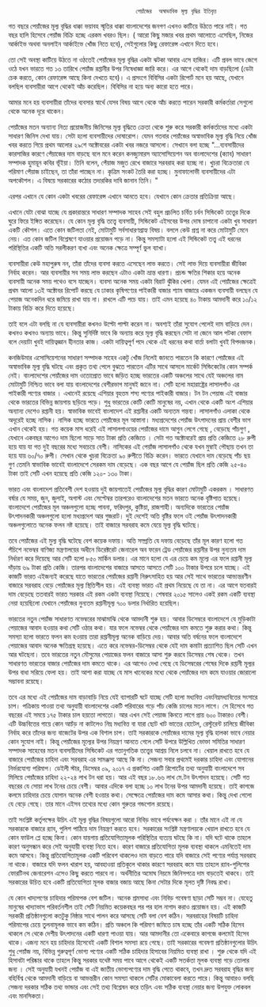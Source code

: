       									পেয়াঁজের  অস্বাভাবিক মূল্য বৃদ্ধির ইতিবৃত্ত 

গত বছরে পেয়াঁজের মূল্য বৃদ্ধির ধাক্কা ভয়াবহ স্মৃতির ধাক্কা বাংলাদেশের জনগণ এখনও কাটিয়ে উঠতে পারে নাই। গত বছর হালি হিসেবে পেয়াঁজ বিক্রি হচ্ছে এরকম খবরও ছিল।  ( আরো কিছু মজার খবর প্রথম আলোতে এসেছিল, নিজের আর্কাইভ অথবা অনলাইন আর্কাইভে খোঁজ নিতে হবে), সেইগুলোর কিছু রেফারেন্স এখানে দিতে হবে।

তো সেই অবস্থা কাটিয়ে উঠতে না ওঠতেই পেয়াঁজের মূল্য বৃদ্ধির একটা ঝটকা আবার এসে হাজির।  এটি প্রবল ভাবে জেগে ওঠে যখন ভারতে গত ১৩ তারিখে পেয়াঁজ রপ্তানীর উপর নিষেধাজ্ঞা জারি করে। এর আগে থেকেই দাম বাড়ছিলো (ডেটা চেক করতে, কোন রেফারেন্স আছে কিনা দেখতে হবে)।  এ প্রসংগে বিবিসির একটা রিপোর্ট মনে হয় আছে, যেখানে বলছিল ব্যবসায়ীরা আগে থেকেই আঁচ করেছিল। বিবিসির না হয়ে অন্য কারো হতে পারে। 

আমার মনে হয় ব্যবসায়ীরা তাঁদের ব্যবসার স্বার্থে যেসব বিষয় আগে থেকে আঁচ করতে পারেন সরকারী কর্মকর্তারা সেগুলো থেকে অনেক দূরে থাকেন।   

পেয়াঁজের মতন অন্যান্য নিত্য প্রয়োজনীয় জিনিসের   মূল্য বৃদ্ধিতে ক্রেতা থেকে শুরু করে সরকারী কর্মকর্তাদের মধ্যে  একটা সাধারণ জিনিস দেখা যায়। সেটা হলো ব্যবসায়ীদের দোষারোপ।  যেমন গতবার  পেয়াঁজের অস্বাভাবিক মূল্য বৃদ্ধি নিয়ে খোঁজ খবর করতে গিয়ে প্রথম আলোর ২৯শে অক্টোবরের একটা খবর নজরে আসলো। সেখানে বলা হচ্ছে   "...ব্যবসায়ীদের কারসাজির কারণে পেঁয়াজের দাম বাড়ছে বলে মনে করেন কনজ্যুমারস অ্যাসোসিয়েশন অব বাংলাদেশের (ক্যাব) সাধারণ সম্পাদক হুমায়ূন কবির ভূঁইয়া। তিনি বলেন, পেঁয়াজ মজুত রেখে বাজারে সরবরাহ করা হচ্ছে না। খুচরা বিক্রেতারা যে পরিমাণ পেঁয়াজ চাইছেন, তা তাঁরা পাচ্ছেন না। কৃত্রিম সংকট তৈরি করা হচ্ছে। মুনাফালোভী ব্যবসায়ীদের এটা অপকৌশল। এ বিষয়ে সরকারের কঠোর তদারকির দাবি জানান তিনি। "

এরপর এখানে যে কোন একটা খবরের রেফারেন্স এখানে আনতে হবে। যেখানে কোন ক্রেতার প্রতিক্রিয়া আছে। 

এখানে যেটা বোঝা  যাচ্ছে যে  প্রকারান্তরে সাধারণ সম্পাদক সাহেব  সেই বহুল প্রচলিত চর্বিত চর্বন সিন্ডিকেট তত্ত্বের দিকে ঘুরে ফিরে ইঙ্গিত করেছেন।   যে কোন মূল্য বৃদ্ধি তত্ত্বে  ব্যবসায়ী, সিন্ডিকেট এইসবের উপর দোষ চাপানো একটা খুব সাধারণ একটি কৌশল। এতে কোন জটিলতা নেই, মোটামুটি সর্বসাধারণগ্রাহ্য বিষয়। বললে কেউ প্রশ্ন না করে মোটামুটি মেনে নেয়।  এত কোন জটিল বিশ্লেষণে যাওয়ার প্রয়োজন পড়ে না।  কিন্তু সমস্যাটা হলো এই সিন্ডিকেট তত্ত্ব এই ধরনের  পরিস্থিতির একটি অতি সরলীকরণ ব্যখা এবং অনেক ক্ষেত্রে সম্পূর্ণ ভুল ব্যাখা।  

ব্যবসায়ীরা কেউ মহাপুরুষ নন, তাঁরা তাঁদের ব্যবসা করতে এসেছেন লাভ করতে। সেই লাভ দিয়ে ব্যবসায়ীরা  জীবিকা নির্বাহ করেন।  আর ব্যবসায়ীর সব সময় লাভ করছেন এটাও একটা ভ্রান্ত ধারণা।  প্রচন্ড ক্ষতির শিকার হয়ে অনেক ব্যবসায়ী অনেক সময় পথেও বসে যাচ্ছেন।   ব্যবসা অনেক সময় একটা বিরাট ঝুঁকির খেলা।    যেমন এই পেয়াঁজের ক্ষেত্রেই প্রথম আলো ১৩ই অক্টোবর রিপোর্ট করছে যে  ঢাকার কৃষিপণ্যের  পাইকারী বাজার শ্যাম বাজারে একজন ব্যবসায়ী বলছেন যে পেয়াজ  অনেকদিন ধরে জমিয়ে রাখা যায় না। রাখলে এটি পচে যায়।  তাই  এমন হয়েছে ৪০ টাকায় আমদানী করে ১০/১২ টাকায় বিক্রি করে দিতে হয়েছে।

তাই  বলে  এটা  বলছি না যে ব্যবসায়ীরা কখনও উল্টো পাল্টা করেন না। অবশ্যই তাঁরা সুযোগ পেলেই দাম বাড়িয়ে দেন। কখনও কখনও অন্যায় ভাবে।  কিন্তু সুনির্দিষ্ট ভাবে কি অন্যায় করে মূল্য বৃদ্ধি করছেন  সেটা না জেনে আল পটকা বেফাস বলে দেয়াটা খুবই দায়িত্বজ্ঞান হীনতার কাজ।  একটা দায়িত্বপূর্ণ পদে থেকে এই ধরনের কথা বার্তা বলাটা খুবই বিপদজনক।  


কনজিউমার এসোসিয়েশনের সাধারণ সম্পাদক সাহেব একটু খোঁজ নিলেই জানতে পারতেন  কি কারণে  পেয়াঁজের  এই  অস্বাভাবিক মূল্য  বৃদ্ধি  ঘটছে এবং প্রকৃত তথ্য পেলে বুঝতে পারতেন  এটির সাথে আসলে মার্কেট সিন্ডিকেটের কোন সম্পর্ক নেই।  বাংলাদেশের পেয়াঁজের দাম ওতোপ্রোত ভাবে জড়িত হচ্ছে ভারতের    একটি অঞ্চলের সাথে যেই অঞ্চলের নাম   মোটামুটি নিশ্চিত ভাবে বলা যায়   বাংলাদেশের বেশীরভাগ মানুষই জানে না।  সেটি হলো  মহারাষ্ট্রের   লাসালগাঁও  এর পাইকারী পণ্যের বাজার ।   এখানেই রয়েছে এশিয়ার বৃহত্তম শস্য পণ্যের পাইকারী বাজার।  টন টন  পেয়াজ এই বাজার থেকে ভারতের বিভিন্ন জায়গায় ছড়িয়ে পড়ে। শুধু ভারতের কোটি কোটি মানুষের নয়, এখান থেকে একটি অংশ এশিয়ার অন্যান্য দেশেও রপ্তানী হয়। স্বাভাবিক ভাবেই বাংলাদেশ এই রপ্তানীর একটি অন্যতম গন্তব্য।  লাসালগাঁও এলাকা থেকে অদূরেই হচ্ছে নাসিক। নাসিক হচ্ছে  ভারতে পেয়াঁজের  মূল আস্তানা। মধ্যপ্রদেশের পেয়াঁজ  উৎপাদনের প্রায় বেশীর ভাগ এখান থেকেই হয়।  গত কয়েক মাস ধরেই এই  লাসালগাওয়ের   পেয়াঁজের দামে  আগুন লেগে গেছে , বেড়েছে পাঁচগুণ , যেখানে একবছর আগেও দাম ছিলো সাড়ে সাত টাকা প্রতি কেজিতে ।  সেটা গত অক্টোবরেই  প্রায় প্রতি কেজিতে ২৮ রুপী  হয়ে যায় যা গত দুই বছরের মধ্যে সবচেয়ে বেশী।   নাসিকের এই পেয়াঁজ  লাসালগাঁও থেকে  যখন মুম্বাই পৌছায় তখন তা হয়ে যায় ৬০/৭০ রুপী। সেখান থেকে খুচরা বিক্রেতা ৯০ রুপীতে বিক্রি করেন। ভারতে যেখানে দাম বেড়েছে পাঁচ ছয় গুণ তেমনি স্বাভাবিক ভাবেই বাংলাদেশে সেরকম দাম বেড়েছে। এক বছর আগে যে পেয়াঁজ ছিল প্রতি কেজি  ২৫-৪০ টাকা তাই  সেটি এখন হয়েছে প্রতি কেজি ১২০- ১৩০ টাকা।   

ভারত এবং বাংলাদেশ প্রতিবেশী দেশ হওয়ায় দুই জায়গাতেই পেয়াঁজের মূল্য বৃদ্ধির কারণ মোটামুটি একরকম । সাধারণত বর্ষার যে সময়, জুন, জুলাই, অগাস্ট এবং সেপ্টেম্বর তারপরেও বাংলাদেশের মতন ভারতে অনেক বৃষ্টিপাত হয়েছে।  বাংলাদেশে পেয়াঁজের মূল অঞ্চলগুলো হচ্ছে পাবনা, ফরিদপুর, কুষ্টিয়া, রাজশাহী।  অন্যদিকে ভারতের পেয়াঁজ উৎপাদনকারী অঞ্চলগুলো হলো মধ্যপ্রদেশ আর গুজরাট।  দুই দেশেই অতি বৃষ্টির ফলে ওই পেয়াঁজ উৎপাদনকারী অঞ্চলগুলোতে  অনেক ফলন  নষ্ট হয়েছে। তাই বাজারে সরবরাহ কমে যেয়ে মূল্য বৃদ্ধি ঘটেছে।    

তবে   পেয়াঁজের  এই মুল্য বৃদ্ধি ঘটেছে   বেশ কয়েক দফায়।  অতি সম্প্রতি যে দফায় বেড়েছে তাঁর মূল কারণ হলো গত পঁচিশে নভেম্বর বাণিজ্য মন্ত্রণালয়ের অধীনে  ডিরেক্টরেট জেনারেল অব ফরেন ট্রেড পেয়াঁজের রপ্তানীর উপর নুন্যতম দাম নির্ধারণ করে দিয়েছে আর সেটি হলো ৮৫০  মার্কিন ডলার।  এর মানে হলো যে এর চেয়ে কম মূল্যে    এর ফলে রপ্তানী মূল্য দাঁড়ায় ৬৯ টাকা প্রতি কেজি। তারপর বাংলাদেশের বাজারে আসতে আসতে সেটি ১০০ টাকার উপরে চলে যাচ্ছে। এই কাজটি ভারত এইজন্যই করেছে যাতে  ভারতের  পেয়াঁজের রপ্তানী নিরুৎসাহিত হয় আর সেই সাথে ভারতের আভ্যন্তরণীন বাজারে সরবরাহ বেড়ে পেয়াঁজের মূল্য স্থিতিশীল হয়।  এই ব্যবস্থা ভারত এই প্রথম নিয়েছে যে তা না।  এর আগে যতবারই দাম বেড়েছে ততবারই  ভারত সরকার এই রকম একটা ব্যবস্থা নিয়েছে।  শেষবার   ২০১৫ সালেও একই রকম একটি  ব্যবস্থা নেয়া হয়েছিলো যেখানে পেয়াঁজের  নুন্যতম রপ্তানীমূল্য ৭০০ ডলার নির্ধারিত হয়েছিল। 

ভারতের নতুন পেয়াঁজ সাধারণত নভেম্বরের মাঝামাঝি থেকে আমদানী শুরু হয়।  আবার ডিসেম্বরে বাংলাদেশে যে মুড়িকাটা পেয়াজের আবাদ হওয়ার কথা সেটি ওঠার কথা।  যার ফলে নভেম্বর থেকে পেয়াঁজের দাম কমতে শুরু করার কথা। কিন্তু সমস্যা হলো  ভারতে ফলন কম হওয়ায় তারা রপ্তানীমূল্য অনেক বাড়িয়ে দেয়।    আবার অতি বর্ষনের ফলে বাংলাদেশে পেয়াজের আবাদ অনেক ক্ষতিগ্রস্থ হয়েছে। এতে করে নভেম্বর-ডিসেম্বর থেকে যেই দাম কমাটা প্রত্যাশিত ছিল সেটি এখন আর ঘটছেনা। তবে  ভারতের  নতুন মৌসুমের পেয়াজের ফলন বাজারে আসা শুরু করবে ডিসেম্বর শেষ থেকে। তখন সাধারণত  ভারতের বাজার পেয়াঁজের  দাম কমতে থাকে।  এর আগেও দেখা গেছে যে ডিসেম্বরের শেষের দিকে    রপ্তানী মূল্যর উপর বাধা সরিয়ে ফেলা হয়। তাই আশা  করা যাচ্ছে যে  মাস খানেকের মধ্যে থেকে পেয়াঁজের  দাম কমে যাওয়ার জোরালো সম্ভাবনা রয়েছে। 

তবে এর মধ্যে এই পেয়াঁজের দাম বাড়াবাড়ি নিয়ে যেই ব্যাপারটি ঘটে যাচ্ছে সেটি হলো মধ্যবিত্ত এবংনিম্নমধ্যবিত্তের সংসারে চাপ।  পত্রিকায় পাওয়া তথ্য অনুযায়ী  বাংলাদেশের একটি পরিবারের গড়ে পাঁচ কেজি চালের মতন লাগে। সে হিসেবে গত বছরের এই সময়ে ১৭৫ টাকার চাল হয়তো লাগতো। আর এখন সেই পেয়াজ কিনতে লাগে প্রায় ৬০০ টাকারও বেশী।  এটি উচ্চবিত্তের গায়ে কোন আচঁড় না কাটলেও নিম্ন মধ্যবিত্ত বা যারা ছোট খাট ভাতের হোটেল, রেস্টুরেন্ট চালিয়ে জীবিকা নির্বাহ করে তাঁদের জন্য বাজেটের উপর এক বিশাল চাপ।  তাই সরকারকে পেয়াঁজের দামের মূল্য বৃদ্ধি হালকা ভাবে নেয়ার কোন সুযোগ নাই।  কিন্তু পেয়াঁজের মূল্যের উপর নিয়ন্ত্রণ আনতে গেলে সেটি উপরে উল্লিখিত ভোক্তা সমিতির সাধারণ সম্পাদক সাহেবের মতন ব্যবসায়ীদের সিন্ডিকেট এর গতানুগতিক তত্ত্বের আশ্রয় নিলে চলবে না।  খেয়াল রাখতে হবে যে বাজারে পেয়াঁজের চাহিদা এবং সরবরাহ  এর সামঞ্জস্য আছে কি না।  সেজন্য সবার প্রথমেই দরকার চাহিদা এবং যোগানের নির্ভরযোগ্য পরিমাপ।  ডেইলী স্টার, ডিসেম্বর ০৯, ২০১৭ এ প্রকাশিত একটি রিপোর্টের তথ্য অনুযায়ী বাংলাদেশে সব মিলিয়ে পেয়াঁজের চাহিদা ২২-২৪ লাখ টন ধরা হয়। আর এই বছর  ১৮.৬৬ লাখ মে.টন উৎপাদন হয়েছে। সেটি গত বছরের যে সোয়া লাখ টনের চেয়ে বেশী। আবার  এদিকে বলা হচ্ছে  ১০ লাখ টনের উপর আমদানী হয়েছে।  তাই কাগজে কলমে চাহিদার চেয়ে যোগান অনেক বেশী হওয়ার কথা। সেক্ষেত্রে পেয়াঁজের দাম কমে আসার কথা। কিন্তু দেখা গেলো যে বেড়ে গেছে।  তার মানে এইসব তথ্যের মধ্যে কোন গুরুতর গন্ডগোল রয়েছে।  

তাই সংশ্লিষ্ট কর্তৃপক্ষের  উচিৎ এই মূল্য বৃদ্ধির  বিষয়গুলো  আরো নিবিড় ভাবে পর্যবেক্ষন করা । তাঁর মানে এই না যে সরকারকে বাজারে র‍্যাব, পুলিশ পাঠিয়ে দাম নিয়ন্ত্রণ করতে হবে। সরকারের সংশ্লিষ্ট মন্ত্রণালয়কে  খেয়াল রাখতে হবে যে কোন ফাউল প্লে হচ্ছে কিনা। কোন যায়গায় প্রতিযোগিতামূলক পরিস্থিতির ব্যত্যয় ঘটছে কি না।  যদি ঘটে থাকে তাহলে কারণ অনুসন্ধান করে সেই অনুযায়ী ব্যবস্থা নিতে হবে। কারণ বাজারে প্রতিযোগিতা মূলক ব্যবস্থা থাকলে এমনিতেই দাম কমে আসবে। কিন্তু  প্রতিযোগিতামূলক একটি পরিবেশ থাকলেও দাম বাড়তে পারে যদি   বাজারে সেই পণ্যের পর্যাপ্ত   সরবরাহ না থাকে।  বাজারে যদি ফলন খারাপ হয়, আবহাওয়া প্রতিকূলে থাকার কারণে সরবরাহ কমে যায় তাহলে র‍্যাব-পুলিশের ফোরটিনথ জেনারেশন এসেও কিছু করতে পারবে না।  অর্থনীতির অমোঘ নিয়মে জিনিসপত্রে দাম বাড়তেই থাকবে।   তাই সরকারের উচিত হবে একটি প্রতিযোগিতা মূলক বাজার বজায় আছে কিনা সেটার দিকে মূলত  দৃষ্টি নিবদ্ধ রাখা। 

যে কোন খাদ্যপণের চাহিদার পরিমাপক বেশ জটিল। অনেক শ্রমসাধ্য এবং নিবিড় গবেষণা ছাড়া সেটি সম্ভব না। যেহেতু মানুষের খাদ্যাভাস পরিবর্তনশীল তাই সেটি নিয়মিত কয়েকবছর পর পর হাল নাগাদ করাও প্রয়োজন  হয়। এই কাজটি সরকারী প্রতিষ্ঠানগুলো কতটুকু নিষ্ঠার সাথে পালন করে আসছে সেটি বলা বেশ কঠিন।  সরবরাহের বিষয়টি চাহিদা পরিমাপের চেয়ে তুলনামূলক ভাবে কম কঠিন। প্রতি অঞ্চলে কি পরিমাণ জমিতে চাষ হচ্ছে তাঁর একটি সঠিক হিসেব থাকলে  সে থেকে দেশীয় উৎপাদনের   একটি ধারণা  পাওয়া যায়।  আর আমদানীর তো একেবারে কাগজে কলমেই হিসেব থাকে।  এজন্য মনে হয় চাহিদার হিসেবেই একটি বিশাল সমস্যা রয়ে গেছে। তাই সরকারের গবেষণা প্রতিষ্ঠানগুলোর উচিৎ  শুধু পেয়াঁজ নয়,  বিভিন্ন গুরুত্বপূর্ণ ভোগ্য পণ্যের একটি সঠিক চাহিদার হিসাবের নিয়মিত ব্যবস্থা রাখা ।   শুরু থেকে যদি  এই হিসাবটা পরিষ্কার থাকে তাহলে কিন্তু সরকার যথেষ্ট সময় পাবে  আগে থেকেই একটি সতর্কতা মূলক ব্যবস্থা গড়ে তোলার জন্য ।  সেই অনুযায়ী  যখনই  পেয়াঁজ বা এই জাতীয় ভোগ্যপণ্যের দাম বৃদ্ধি পেতে থাকবে, তখন দ্রুত সরবরাহ বৃদ্ধির জন্য বহির্বিশ্ব থেকে আমদানী বাড়িয়ে বা আভন্তরীন কোন সমস্যা থাকলে সেটির মোকাবেলা করতে পারে।  কিন্তু আবারও বলছি সেজন্য দরকার সঠিক তথ্য ভান্ডার এবং সেই তথ্য বিশ্লেষন করে তড়িৎ এবং সঠিক  ব্যবস্থা নেয়ার  জন্য উপযুক্ত লোকবল এবং  মানসিকতা।  
 

